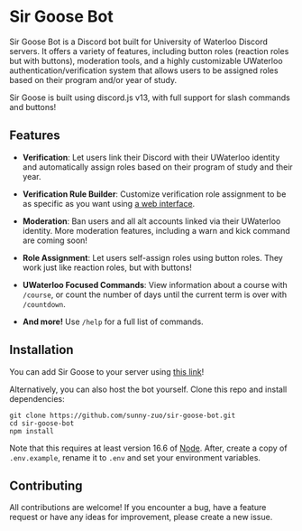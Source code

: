 # Sir Goose Bot

Sir Goose Bot is a Discord bot built for University of Waterloo Discord servers. It offers a variety of features, including button roles (reaction roles but with buttons), moderation tools, and a highly customizable UWaterloo authentication/verification system that allows users to be assigned roles based on their program and/or year of study.

Sir Goose is built using discord.js v13, with full support for slash commands and buttons!

## Features

-   **Verification**: Let users link their Discord with their UWaterloo identity and automatically assign roles based on their program of study and their year.

-   **Verification Rule Builder**: Customize verification role assignment to be as specific as you want using [a web interface](https://sebot.sunnyzuo.com/).

-   **Moderation**: Ban users and all alt accounts linked via their UWaterloo identity. More moderation features, including a warn and kick command are coming soon!

-   **Role Assignment**: Let users self-assign roles using button roles. They work just like reaction roles, but with buttons!

-   **UWaterloo Focused Commands**: View information about a course with `/course`, or count the number of days until the current term is over with `/countdown`.

-   **And more!** Use `/help` for a full list of commands.

## Installation

You can add Sir Goose to your server using [this link](https://discord.com/api/oauth2/authorize?client_id=740653704683716699&permissions=8&scope=bot%20applications.commands)!

Alternatively, you can also host the bot yourself. Clone this repo and install dependencies:

```
git clone https://github.com/sunny-zuo/sir-goose-bot.git
cd sir-goose-bot
npm install
```

Note that this requires at least version 16.6 of [Node](https://nodejs.org/en/). After, create a copy of `.env.example`, rename it to `.env` and set your environment variables.

## Contributing

All contributions are welcome! If you encounter a bug, have a feature request or have any ideas for improvement, please create a new issue.
